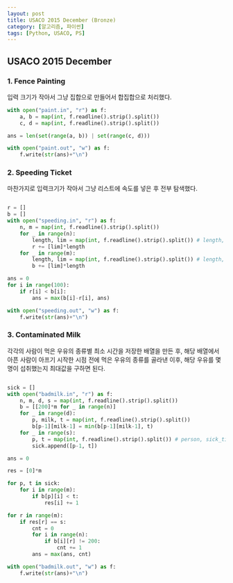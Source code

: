 ```yaml
---
layout: post
title: USACO 2015 December (Bronze)
category: [알고리즘, 파이썬]
tags: [Python, USACO, PS]
---
```

## USACO 2015 December  ##

### 1. Fence Painting ###
입력 크기가 작아서 그냥 집합으로 만들어서 합집합으로 처리했다.

```python
with open("paint.in", "r") as f:
    a, b = map(int, f.readline().strip().split())
    c, d = map(int, f.readline().strip().split())

ans = len(set(range(a, b)) | set(range(c, d)))

with open("paint.out", "w") as f:
    f.write(str(ans)+"\n")
```

### 2. Speeding Ticket ###
마찬가지로 입력크기가 작아서 그냥 리스트에 속도를 넣은 후 전부 탐색했다.

```python

r = []
b = []
with open("speeding.in", "r") as f:
    n, m = map(int, f.readline().strip().split())
    for _ in range(n):
        length, lim = map(int, f.readline().strip().split()) # length, limit
        r += [lim]*length
    for _ in range(m):
        length, lim = map(int, f.readline().strip().split()) # length, speed
        b += [lim]*length

ans = 0
for i in range(100):
    if r[i] < b[i]:
        ans = max(b[i]-r[i], ans)

with open("speeding.out", "w") as f:
    f.write(str(ans)+"\n")
```

### 3. Contaminated Milk ###
각각의 사람이 먹은 우유의 종류별 최소 시간을 저장한 배열을 만든 후, 해당 배열에서 아픈 사람이 아프기 시작한 시점 전에 먹은 우유의 종류를 골라낸 이후, 해당 우유를 몇명이 섭취했는지 최대값을 구하면 된다.

``` python

sick = []
with open("badmilk.in", "r") as f:
    n, m, d, s = map(int, f.readline().strip().split())
    b = [[200]*m for _ in range(n)]
    for _ in range(d):
        p, milk, t = map(int, f.readline().strip().split())
        b[p-1][milk-1] = min(b[p-1][milk-1], t)
    for _ in range(s):
        p, t = map(int, f.readline().strip().split()) # person, sick_time
        sick.append([p-1, t])

ans = 0

res = [0]*m

for p, t in sick:
    for i in range(m):
        if b[p][i] < t:
            res[i] += 1

for r in range(m):
    if res[r] == s:
        cnt = 0
        for i in range(n):
            if b[i][r] != 200:
                cnt += 1
        ans = max(ans, cnt)

with open("badmilk.out", "w") as f:
    f.write(str(ans)+"\n")


```
